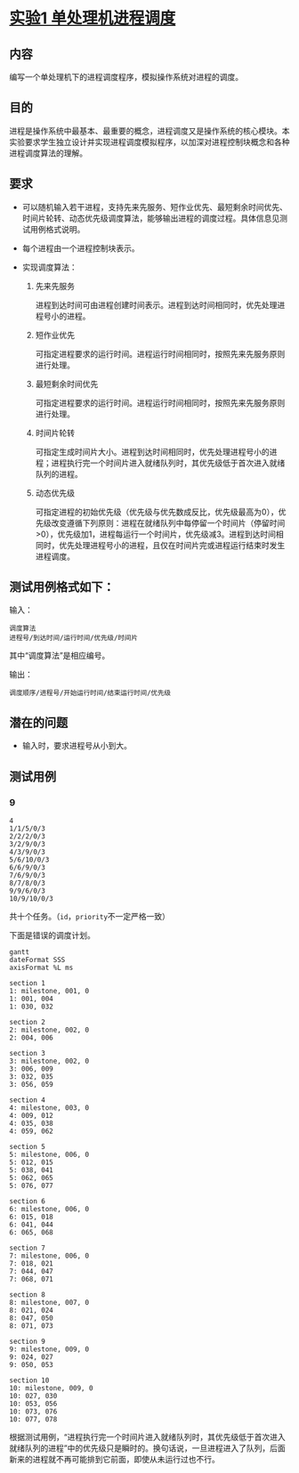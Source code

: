 # [实验1 单处理机进程调度](https://lexue.bit.edu.cn/mod/programming/view.php?id=365470)

## 内容

编写一个单处理机下的进程调度程序，模拟操作系统对进程的调度。

## 目的

进程是操作系统中最基本、最重要的概念，进程调度又是操作系统的核心模块。本实验要求学生独立设计并实现进程调度模拟程序，以加深对进程控制块概念和各种进程调度算法的理解。

## 要求

- 可以随机输入若干进程，支持先来先服务、短作业优先、最短剩余时间优先、时间片轮转、动态优先级调度算法，能够输出进程的调度过程。具体信息见测试用例格式说明。

- 每个进程由一个进程控制块表示。

- 实现调度算法：

  1. 先来先服务

     进程到达时间可由进程创建时间表示。进程到达时间相同时，优先处理进程号小的进程。

  2. 短作业优先

     可指定进程要求的运行时间。进程运行时间相同时，按照先来先服务原则进行处理。

  3. 最短剩余时间优先

     可指定进程要求的运行时间。进程运行时间相同时，按照先来先服务原则进行处理。

  4. 时间片轮转

     可指定生成时间片大小。进程到达时间相同时，优先处理进程号小的进程；进程执行完一个时间片进入就绪队列时，其优先级低于首次进入就绪队列的进程。

  5. 动态优先级

     可指定进程的初始优先级（优先级与优先数成反比，优先级最高为0），优先级改变遵循下列原则：进程在就绪队列中每停留一个时间片（停留时间>0），优先级加1，进程每运行一个时间片，优先级减3。进程到达时间相同时，优先处理进程号小的进程，且仅在时间片完或进程运行结束时发生进程调度。


## 测试用例格式如下：

输入：

```
调度算法
进程号/到达时间/运行时间/优先级/时间片
```

其中“调度算法”是相应编号。


输出：

```
调度顺序/进程号/开始运行时间/结束运行时间/优先级
```

## 潜在的问题

- 输入时，要求进程号从小到大。

## 测试用例

### 9

```
4
1/1/5/0/3
2/2/2/0/3
3/2/9/0/3
4/3/9/0/3
5/6/10/0/3
6/6/9/0/3
7/6/9/0/3
8/7/8/0/3
9/9/6/0/3
10/9/10/0/3
```

共十个任务。（`id`，`priority`不一定严格一致）

下面是错误的调度计划。

```mermaid
gantt
dateFormat SSS
axisFormat %L ms

section 1
1: milestone, 001, 0
1: 001, 004
1: 030, 032

section 2
2: milestone, 002, 0
2: 004, 006

section 3
3: milestone, 002, 0
3: 006, 009
3: 032, 035
3: 056, 059

section 4
4: milestone, 003, 0
4: 009, 012
4: 035, 038
4: 059, 062

section 5
5: milestone, 006, 0
5: 012, 015
5: 038, 041
5: 062, 065
5: 076, 077

section 6
6: milestone, 006, 0
6: 015, 018
6: 041, 044
6: 065, 068

section 7
7: milestone, 006, 0
7: 018, 021
7: 044, 047
7: 068, 071

section 8
8: milestone, 007, 0
8: 021, 024
8: 047, 050
8: 071, 073

section 9
9: milestone, 009, 0
9: 024, 027
9: 050, 053

section 10
10: milestone, 009, 0
10: 027, 030
10: 053, 056
10: 073, 076
10: 077, 078
```

根据测试用例，“进程执行完一个时间片进入就绪队列时，其优先级低于首次进入就绪队列的进程”中的优先级只是瞬时的。换句话说，一旦进程进入了队列，后面新来的进程就不再可能排到它前面，即使从未运行过也不行。
